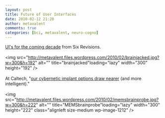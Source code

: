 ```yaml
---
layout: post
title: Future of User Interfaces
date: 2010-02-12 21:20
author: metavalent
comments: true
categories: [bci, metavalent, neuro-cogno]
---
```

<a href="http://sixrevisions.com/user-interface/the-future-of-user-interfaces/">UI's for the coming decade</a> from Six Revisions.<br /><br />
<img src="http://metavalent.files.wordpress.com/2010/02/brainjacked.jpg?w=300&h=192" alt="" title="brainjacked"loading="lazy" width="300" height="192" /><br /><br />
At Caltech, "<a href="http://blog.makezine.com/archive/2008/05/robotic_braincomputer_int.html?CMP=OTC-0D6B48984890">our cybernetic implant options draw nearer</a> (and more intelligent)."<br /><br />
<img src="http://metavalent.files.wordpress.com/2010/02/memsbrainprobe.jpg?w=300&h=222" alt="" title="MEMSbrainprobe"loading="lazy" width="300" height="222" class="alignleft size-medium wp-image-1212" />
